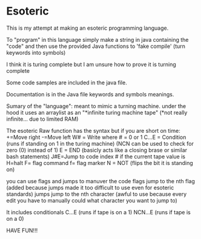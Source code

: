 # Esoteric
This is my attempt at making an esoteric programming language.



To "program" in this language simply make a string in java containing the "code" and then use the provided Java functions to 'fake compile' (turn keywords into symbols)

I think it is turing complete but I am unsure how to prove it is turning complete

Some code samples are included in the java file. 

Documentation is in the Java file keywords and symbols meanings. 


Sumary of the "language":
meant to mimic a turning machine.
under the hood it uses an arraylist as an "*infinite turing machine tape" (*not really infinite... due to limited RAM)

The esoteric Raw function has the syntax but if you are short on time:
		 +=Move right
		 -=Move left
		 W# = Write where # = 0 or 1 
		 C...E = Condition (runs if standing on 1 in the turing machine) (NCN can be used to check for zero (0) instead of 1)
		 E = END (basicly acts like a closing brase or similar bash statements)
		 J#E=Jump to code index # if the current tape value is 
		 H=halt
		 F= flag command
     f= flag marker
     N = NOT (flips the bit it is standing on)



you can use flags and jumps to manuver the code
flags jump to the nth flag (added because jumps made it too difficult to use even for esoteric standards)
jumps jump to the nth character (awful to use because every edit you have to manually could what character you want to jump to)

It includes conditionals
C...E   (runs if tape is on a 1)
NCN...E (runs if tape is on a 0)





HAVE FUN!!!

